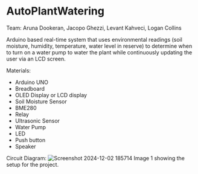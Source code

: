 # AutoPlantWatering
Team: Aruna Dookeran, Jacopo Ghezzi, Levant Kahveci, Logan Collins

Arduino based real-time system that uses environmental readings (soil moisture, humidity, temperature, water level in reserve) to determine when to turn on a water pump to water the plant while continuously updating the user via an LCD screen.

Materials: 
- Arduino UNO
- Breadboard
- OLED Display or LCD display
- Soil Moisture Sensor
- BME280
- Relay
- Ultrasonic Sensor
- Water Pump
- LED
- Push button
- Speaker

Circuit Diagram:
![Screenshot 2024-12-02 185714](https://github.com/user-attachments/assets/6238ea59-fe05-4086-9191-5ee091c35a70)
Image 1 showing the setup for the project.





